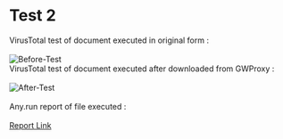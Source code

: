 <h1> Test 2</h1>

VirusTotal test of document executed in original form : <br><br><img src="https://i.ibb.co/Vw79Sqm/Before-Test.png" alt="Before-Test" border="0"><br>
VirusTotal test of document executed after downloaded from GWProxy : <br><br><img src="https://i.ibb.co/v40hbz1/After-Test.png" alt="After-Test" border="0"><br/><br>
Any.run report of file executed : <br><br> <a href="https://www.dropbox.com/s/cvoq69uudqvy375/report.pdf?dl=0">Report Link</a>